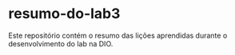 # resumo-do-lab3
Este repositório contém o resumo das lições aprendidas durante o desenvolvimento do lab na DIO.
